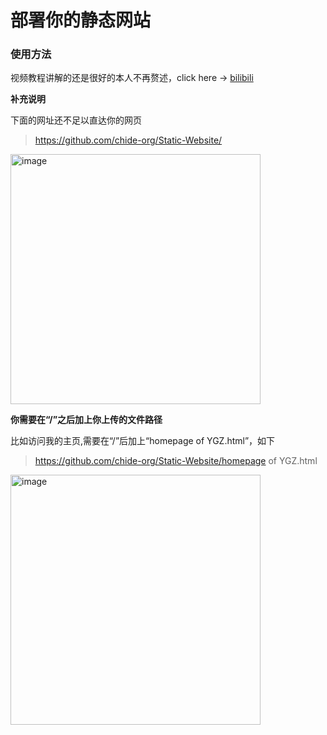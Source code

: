 # 部署你的静态网站

### 使用方法

视频教程讲解的还是很好的本人不再赘述，click here -> [bilibili](https://www.bilibili.com/video/BV17S4y1P7qH/?p=11&spm_id_from=pageDriver, "静态网站部署")

**补充说明**

下面的网址还不足以直达你的网页

>https://github.com/chide-org/Static-Website/

<img width="400" alt="image" src="https://github.com/chide-org/Static-Website/assets/144027281/aa074ea0-3ace-4395-bc9c-961a343f0bf9">


**你需要在“/”之后加上你上传的文件路径**

比如访问我的主页,需要在“/”后加上“homepage of YGZ.html”，如下

>https://github.com/chide-org/Static-Website/homepage of YGZ.html

<img width="400" alt="image" src="https://github.com/chide-org/Static-Website/assets/144027281/61701b72-4822-43df-b449-9d3fd9fc92d4">

